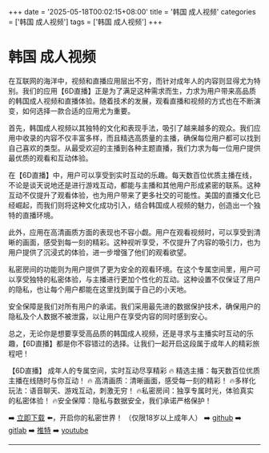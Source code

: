 +++
date = '2025-05-18T00:02:15+08:00'
title = '韩国 成人视频'
categories = ['韩国 成人视频']
tags = ['韩国 成人视频']
+++

# 韩国 成人视频

在互联网的海洋中，视频和直播应用层出不穷，而针对成年人的内容则显得尤为特别。我们的应用【6D直播】正是为了满足这种需求而生，力求为用户带来高品质的韩国成人视频和直播体验。随着技术的发展，观看直播和视频的方式也在不断演变，如何选择一款合适的应用尤为重要。

首先，韩国成人视频以其独特的文化和表现手法，吸引了越来越多的观众。我们应用中收录的内容不仅丰富多样，而且精选高质量的主播，确保每位用户都可以找到自己喜欢的类型。从最受欢迎的主播到各种主题直播，我们力求为每一位用户提供最优质的观看和互动体验。

在【6D直播】中，用户可以享受到实时互动的乐趣。每天数百位优质主播在线，不论是谈天说地还是进行游戏互动，都能与主播和其他用户形成紧密的联系。这种互动不仅提升了观看体验，也为用户带来了更多社交的可能性。美国的直播文化已经崛起，而我们则将这种文化成功引入，结合韩国成人视频的魅力，创造出一个独特的直播环境。

此外，应用在高清画质方面的表现也不容小觑。用户在观看视频时，可以享受到清晰的画面，感受到每一刻的精彩。这种视听享受，不仅提升了内容的吸引力，也为用户提供了沉浸式的体验，进一步增强了他们的观看欲望。

私密房间的功能则为用户提供了更为安全的观看环境。在这个专属空间里，用户可以享受独特的私密体验，与主播进行更加个性化的互动。这种设置不仅保证了用户的隐私，也让每个用户都能在这里找到属于自己的小天地。

安全保障是我们对所有用户的承诺。我们采用最先进的数据保护技术，确保用户的隐私及个人数据不被泄露，以让用户在享受内容的同时感到安心。

总之，无论你是想要享受高品质的韩国成人视频，还是寻求与主播实时互动的乐趣，【6D直播】都是你不容错过的选择。让我们一起开启这段属于成年人的精彩旅程吧！

【6D直播】
成年人的专属空间，实时互动尽享精彩
🔥 精选主播：每天数百位优质主播在线随时与你互动！
🔥 高清画质：清晰画面，感受每一刻的精彩！
🔥多样化玩法：语音聊天、游戏互动，刺激无穷！
🔥私密房间：独享专属时光，体验真实的私密体验！
🔥安全保障：隐私与数据安全，我们承诺严格保护！

➡️ [立即下载](https://down123.s3.ap-east-1.amazonaws.com/index.html?channelCode=blog) ⬅️，开启你的私密世界！
（仅限18岁以上成年人）
➡️ [github](https://aldult-live.github.io/)
➡️ [gitlab](https://seo-09598d.gitlab.io/)
➡️ [推特](https://x.com/wegame33)
➡️ [youtube](https://www.youtube.com/@6Dlive)

---
